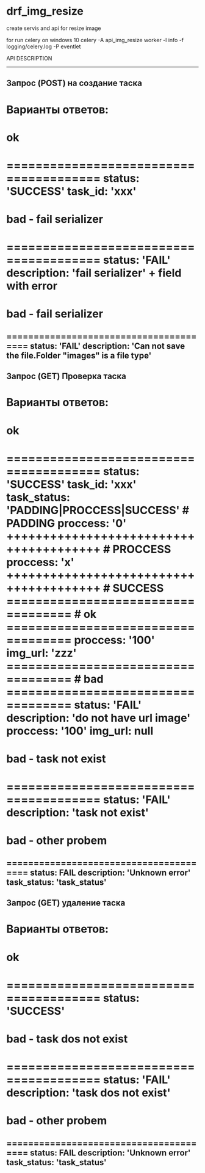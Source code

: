 # drf_img_resize
create servis and api for resize image


for run celery on windows 10
celery -A api_img_resize worker -l info -f logging/celery.log -P eventlet



API DESCRIPTION

---------------------------------------
Запрос (POST) на создание таска
---------------------------------------
Варианты ответов:
=======================================
# ok
=======================================
status: 'SUCCESS'
task_id: 'xxx'
=======================================
# bad - fail serializer
=======================================
status: 'FAIL'
description: 'fail serializer'
+
field with error
=======================================
# bad - fail serializer
=======================================
status: 'FAIL'
description: 'Can not save the file.Folder "images" is a file type'
---------------------------------------
Запрос (GET) Проверка таска
---------------------------------------
Варианты ответов:
=======================================
# ok
=======================================
status: 'SUCCESS'
task_id: 'xxx'
task_status: 'PADDING|PROCCESS|SUCCESS'
	# PADDING
	proccess: '0'
+++++++++++++++++++++++++++++++++++++++
	# PROCCESS
	proccess: 'x'
+++++++++++++++++++++++++++++++++++++++
	# SUCCESS
	===================================
	# ok
	===================================
	proccess: '100'
	img_url: 'zzz'
	===================================
	# bad
	===================================
	status: 'FAIL'
	description: 'do not have url image'
	proccess: '100'
	img_url: null
=======================================
# bad - task not exist
=======================================
status: 'FAIL'
description: 'task not exist'
=======================================
# bad - other probem
=======================================
status: FAIL
description: 'Unknown error'
task_status: 'task_status'
---------------------------------------
Запрос (GET) удаление таска
---------------------------------------
Варианты ответов:
=======================================
# ok
=======================================
status: 'SUCCESS'
=======================================
# bad - task dos not exist
=======================================
status: 'FAIL'
description: 'task dos not exist'
=======================================
# bad - other probem
=======================================
status: FAIL
description: 'Unknown error'
task_status: 'task_status'
---------------------------------------